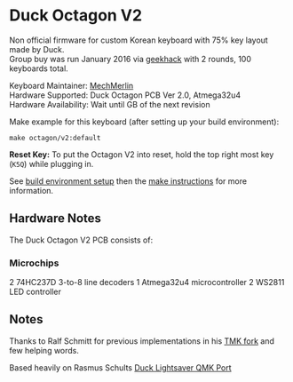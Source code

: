 # Duck Octagon V2

Non official firmware for custom Korean keyboard with 75% key layout made by Duck.  
Group buy was run January 2016 via [geekhack](https://geekhack.org/index.php?topic=78549.0) with 2 rounds, 100 keyboards total. 

Keyboard Maintainer: [MechMerlin](https://github.com/mechmerlin)  
Hardware Supported: Duck Octagon PCB Ver 2.0, Atmega32u4  
Hardware Availability: Wait until GB of the next revision

Make example for this keyboard (after setting up your build environment):

    make octagon/v2:default

**Reset Key:** To put the Octagon V2 into reset, hold the top right most key (`K5Q`) while plugging in. 

See [build environment setup](https://docs.qmk.fm/#/getting_started_build_tools) then the [make instructions](https://docs.qmk.fm/#/getting_started_make_guide) for more information.

## Hardware Notes

The Duck Octagon V2 PCB consists of:

### Microchips
2 74HC237D 3-to-8 line decoders
1 Atmega32u4 microcontroller
2 WS2811 LED controller

## Notes
Thanks to Ralf Schmitt for previous implementations in his [TMK fork](https://github.com/xauser/tmk_keyboard/tree/xauser/) and few helping words.

Based heavily on Rasmus Schults [Duck Lightsaver QMK Port](https://github.com/qmk/qmk_firmware/tree/master/keyboards/lightsaver)
